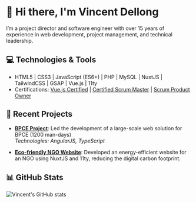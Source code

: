 # 👋 Hi there, I'm Vincent Dellong

I’m a project director and software engineer with over 15 years of experience in web development, project management, and technical leadership.

## 💻 Technologies & Tools

- HTML5 | CSS3 | JavaScript (ES6+) | PHP | MySQL | NuxtJS | TailwindCSS | GSAP | Vue.js | 11ty
- Certifications: [Vue.js Certified](https://certificates.dev/vuejs/certificates/9c5c946e-03d1-4b46-a951-ad5b61770de0) | [Certified Scrum Master](https://www.credly.com/badges/6d890ee4-0b7e-4551-b036-cfa7f9ae6fe3) | [Scrum Product Owner](https://www.credly.com/badges/ee8126dc-e6c5-4028-89f9-c3f8d0a8e830)

## 🚀 Recent Projects

- **[BPCE Project](#)**: Led the development of a large-scale web solution for BPCE (1200 man-days)  
  *Technologies: AngularJS, TypeScript*
  
- **[Eco-friendly NGO Website](#)**: Developed an energy-efficient website for an NGO using NuxtJS and 11ty, reducing the digital carbon footprint.

## 📊 GitHub Stats

![Vincent's GitHub stats](https://github-readme-stats.vercel.app/api?username=berava&show_icons=true&theme=radical)


